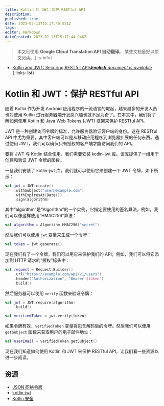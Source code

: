 ```yaml
---
title: Kotlin 和 JWT：保护 RESTful API
description: 
published: true
date: 2023-02-13T15:17:46.821Z
tags: 
editor: markdown
dateCreated: 2023-02-13T15:17:44.946Z
---
```


> 本文已使用 **Google Cloud Translation API 自动翻译**。
某些文档最好以原文阅读。{.is-info}



- [Kotlin and JWT: Securing RESTful APIs***English** document is available*](/en/Knowledge-base/Kotlin/kotlin-and-jwt-securing-restful-apis)
{.links-list}


# Kotlin 和 JWT：保护 RESTful API

随着 Kotlin 作为开发 Android 应用程序的一流语言的崛起，越来越多的开发人员也对使用 Kotlin 进行服务器端开发感兴趣也就不足为奇了。在本文中，我们将了解如何使用 Kotlin 和 Java Web Tokens (JWT) 框架来保护 RESTful API。

JWT 是一种创建访问令牌的标准，允许服务器验证客户端的身份。这在 RESTful API 中尤为重要，其中客户端可以是从移动应用程序到浏览器扩展的任何东西。通过使用 JWT，我们可以确保只有授权的客户端才能访问我们的 API。

要将 JWT 与 Kotlin 结合使用，我们需要安装 kotlin-jwt 库。该库提供了一组用于创建和验证 JWT 令牌的函数。

一旦我们安装了 kotlin-jwt 库，我们就可以使用它来创建一个 JWT 令牌，如下所示：

```kotlin
val jwt = JWT.create()
    .withSubject("user@example.com")
    .withExpiresAt(Date())
    .sign(algorithm)
```

其中“algorithm”是“Algorithm”的一个实例，它指定要使用的签名算法。例如，我们可以像这样使用“HMAC256”算法：

```kotlin
val algorithm = Algorithm.HMAC256("secret")
```

然后我们可以使用 `jwt` 变量来生成一个令牌：

```kotlin
val token = jwt.generate()
```

现在我们有了一个令牌，我们可以用它来保护我们的 API。例如，我们可以将它添加到 HTTP 请求的“授权”标头中：

```kotlin
val request = Request.Builder()
    .url("https://example.com/api/v1/users")
    .header("Authorization", "Bearer $token")
    .build()
```

然后服务器可以使用 `verify` 函数来验证令牌：

```kotlin
val jwt = JWT.require(algorithm)
    .build()

val verifiedToken = jwt.verify(token)
```

如果令牌有效，`verifiedToken` 变量将包含解码后的令牌。然后我们可以使用 `getSubject` 函数来获取用户的电子邮件地址：

```kotlin
val userEmail = verifiedToken.getSubject()
```

现在我们知道如何使用 Kotlin 和 JWT 来保护 RESTful API，让我们看一些资源以进一步阅读。

## 资源

- [JSON 网络令牌](https://jwt.io/)
- [kotlin-jwt](https://github.com/kotlinc-es/kotlin-jwt)
- [Kotlin 安全](https://kotlinlang.org/docs/reference/security.html)